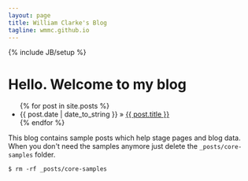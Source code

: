 ```yaml
---
layout: page
title: William Clarke's Blog
tagline: wmmc.github.io
---
```

{% include JB/setup %}

# Hello. Welcome to my blog

<ul class="posts">
  {% for post in site.posts %}
    <li><span>{{ post.date | date_to_string }}</span> &raquo; <a href="{{ BASE_PATH }}{{ post.url }}">{{ post.title }}</a></li>
  {% endfor %}
</ul>


This blog contains sample posts which help stage pages and blog data.
When you don't need the samples anymore just delete the `_posts/core-samples` folder.

    $ rm -rf _posts/core-samples
